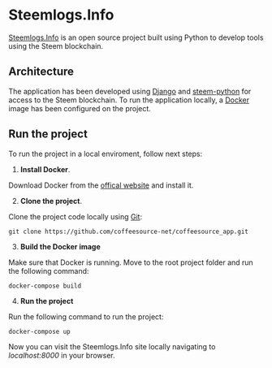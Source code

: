 # Steemlogs.Info

[Steemlogs.Info](Steemlogs.Info) is an open source project built using Python to develop tools using the Steem blockchain.

## Architecture

The application has been developed using [Django](https://www.djangoproject.com/) and [steem-python](https://github.com/steemit/steem-python) for access to the Steem blockchain. To run the application locally, a [Docker](https://www.docker.com/) image has been configured on the project.

## Run the project

To run the project in a local enviroment, follow next steps:

1. **Install Docker**.

Download Docker from the [offical website](https://docs.docker.com/engine/installation/) and install it.

2. **Clone the project**.

Clone the project code locally using [Git](https://git-scm.com/):

    git clone https://github.com/coffeesource-net/coffeesource_app.git

3. **Build the Docker image**

Make sure that Docker is running. Move to the root project folder and run the following command:

    docker-compose build

4. **Run the project**

Run the following command to run the project:

    docker-compose up

Now you can visit the Steemlogs.Info site locally navigating to *localhost:8000* in your browser.
